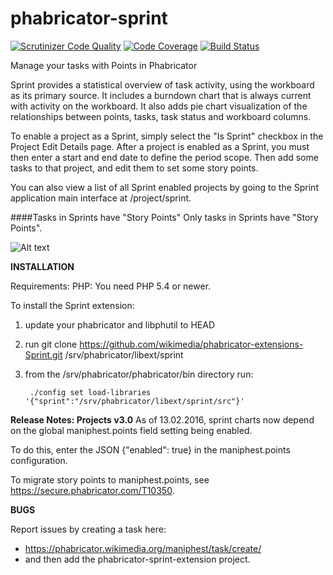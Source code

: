 phabricator-sprint
==================

[![Scrutinizer Code Quality](https://scrutinizer-ci.com/g/christopher-johnson/phabricator-extensions-Sprint/badges/quality-score.png?b=master)](https://scrutinizer-ci.com/g/christopher-johnson/phabricator-extensions-Sprint/?branch=master)
[![Code Coverage](https://scrutinizer-ci.com/g/christopher-johnson/phabricator-extensions-Sprint/badges/coverage.png?b=master)](https://scrutinizer-ci.com/g/christopher-johnson/phabricator-extensions-Sprint/?branch=master)
[![Build Status](https://scrutinizer-ci.com/g/christopher-johnson/phabricator-extensions-Sprint/badges/build.png?b=master)](https://scrutinizer-ci.com/g/christopher-johnson/phabricator-extensions-Sprint/build-status/master)

Manage your tasks with Points in Phabricator

Sprint provides a statistical overview of task activity, using the workboard as its primary source.
It includes a burndown chart that is always current with activity on the workboard.
It also adds pie chart visualization of the relationships between points, tasks, task status and workboard columns.

To enable a project as a Sprint, simply select the "Is Sprint" checkbox in the Project Edit Details page.
After a project is enabled as a Sprint, you must then enter a start and end date to define the period scope.
Then add some tasks to that project, and edit them to set some story points.

You can also view a list of all Sprint enabled projects by going to the Sprint application main interface at
/project/sprint.

####Tasks in Sprints have "Story Points"
Only tasks in Sprints have "Story Points".

![Alt text](rsrc/images/Screenshot-1.png?raw=true "Sprint Extension Burndown View")

**INSTALLATION**

Requirements: PHP: You need PHP 5.4 or newer.

To install the Sprint extension:

1. update your phabricator and libphutil to HEAD
2. run git clone https://github.com/wikimedia/phabricator-extensions-Sprint.git /srv/phabricator/libext/sprint
3. from the /srv/phabricator/phabricator/bin directory run:

        ./config set load-libraries '{"sprint":"/srv/phabricator/libext/sprint/src"}'

**Release Notes: Projects v3.0**
As of 13.02.2016, sprint charts now depend on the global maniphest.points field setting being enabled.

To do this, enter the JSON
{"enabled": true} in the maniphest.points configuration.

To migrate story points to maniphest.points, see <https://secure.phabricator.com/T10350>.

**BUGS**

Report issues by creating a task here:

-  https://phabricator.wikimedia.org/maniphest/task/create/
-  and then add the phabricator-sprint-extension project.
